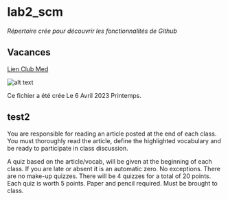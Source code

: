 # lab2_scm 


*Répertoire crée pour découvrir les fonctionnalités de Github*

## Vacances 
[Lien Club Med](https://www.clubmed.fr) 

![alt text](https://ns.clubmed.com/amn/2016/web-pages/b2c/screensavers/1080p/b2c-1920x1080-screensaver-3-CAFR.png)


Ce fichier a été crée Le 6 Avril 2023 Printemps.

## test2

You are responsible for reading an article posted at the end of each class. You must thoroughly read the article, define the highlighted vocabulary and be ready to participate in class discussion.


 A quiz based on the article/vocab, will be given at the beginning of each class. If you are late or absent it is an automatic zero. No exceptions. There are no make-up quizzes. There will be 4 quizzes for a total of 20 points. Each quiz is worth 5 points. Paper and pencil required. Must be brought to class.